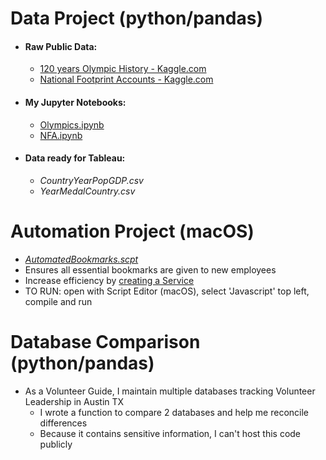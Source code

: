 # Data Project (python/pandas)
- #### Raw Public Data:
  -  [120 years Olympic History - Kaggle.com](https://www.kaggle.com/heesoo37/120-years-of-olympic-history-athletes-and-results)  
  -  [National Footprint Accounts - Kaggle.com](https://www.kaggle.com/footprintnetwork/national-footprint-accounts-2018)  
  
- #### My Jupyter Notebooks:
  -  [Olympics.ipynb](https://github.com/smithwithatypo/InterviewProject/blob/master/Olympics.ipynb)  
  -  [NFA.ipynb](https://github.com/smithwithatypo/InterviewProject/blob/master/NFA.ipynb)  
  
- #### Data ready for Tableau:
  -  *CountryYearPopGDP.csv*  
  -  *YearMedalCountry.csv*
  
  
# Automation Project (macOS)
-  *[AutomatedBookmarks.scpt](https://github.com/smithwithatypo/InterviewProject/blob/master/AutomatedBookmarks.applescript)* 
-  Ensures all essential bookmarks are given to new employees
-  Increase efficiency by [creating a Service](https://developer.apple.com/library/archive/documentation/LanguagesUtilities/Conceptual/MacAutomationScriptingGuide/MakeaSystem-WideService.html)
-  TO RUN: open with Script Editor (macOS), select 'Javascript' top left, compile and run 
  
  
  
# Database Comparison (python/pandas)
- As a Volunteer Guide, I maintain multiple databases tracking Volunteer Leadership in Austin TX
  - I wrote a function to compare 2 databases and help me reconcile differences
  - Because it contains sensitive information, I can't host this code publicly
